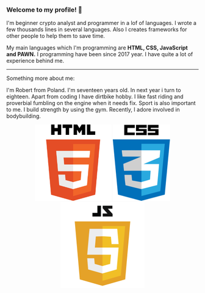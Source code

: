 ### Welcome to my profile! 👋
I'm beginner crypto analyst and programmer in a lof of languages. I wrote a few thousands lines in several languages. Also I creates frameworks for other people to help them to save time.

My main languages which I'm programming are **HTML, CSS, JavaScript and PAWN.** I programming have been since 2017 year. I have quite a lot of experience behind me.  

---

Something more about me:

I'm Robert from Poland. I'm seventeen years old. In next year i turn to eighteen. Apart from coding I have dirtbike hobby. I like fast riding and proverbial fumbling on the engine when it needs fix. Sport is also important to me. I build strength by using the gym. Recently, I adore involved in bodybuilding.

<div style="display: inline-block;" align="center">
  <img src="html.png" alt="HTML5" width="200" height="200" />
  <img src="css.png" alt="CSS" width="150" height="200" />
  <img src="js2.png" alt="JavaScript" width="220" height="225" />
</div>
